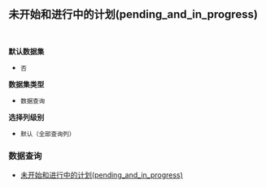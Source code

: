 ## 未开始和进行中的计划(pending_and_in_progress) <!-- {docsify-ignore-all} -->



<br>
<p class="panel-title"><b>默认数据集</b></p>

* `否`

<p class="panel-title"><b>数据集类型</b></p>

* `数据查询`

<p class="panel-title"><b>选择列级别</b></p>

* `默认（全部查询列）`




### 数据查询
  * [未开始和进行中的计划(pending_and_in_progress)](module/TestMgmt/test_plan/query/pending_and_in_progress)
